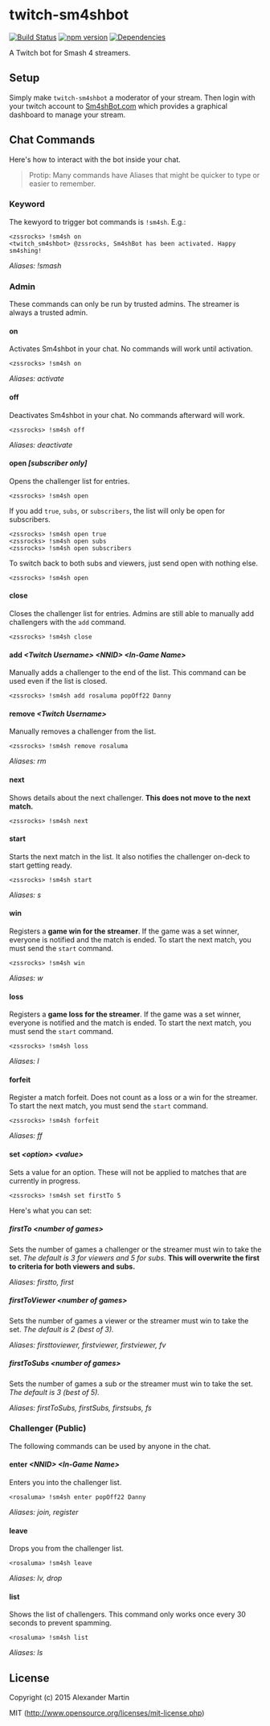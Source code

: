 # twitch-sm4shbot

[![Build Status](https://api.travis-ci.org/suitupalex/twitch-sm4shbot.svg)](https://travis-ci.org/suitupalex/twitch-sm4shbot)
[![npm version](https://badge.fury.io/js/twitch-sm4shbot.svg)](https://badge.fury.io/js/twitch-sm4shbot)
[![Dependencies](https://david-dm.org/suitupalex/twitch-sm4shbot.svg)](https://david-dm.org/suitupalex/twitch-sm4shbot)

A Twitch bot for Smash 4 streamers.

## Setup

Simply make `twitch-sm4shbot` a moderator of your stream. Then login with your
twitch account to [Sm4shBot.com](http://sm4shbot.com) which provides a graphical
dashboard to manage your stream.

## Chat Commands

Here's how to interact with the bot inside your chat.

> Protip: Many commands have Aliases that might be quicker to type
> or easier to remember.

### Keyword

The kewyord to trigger bot commands is `!sm4sh`. E.g.:

```irc
<zssrocks> !sm4sh on
<twitch_sm4shbot> @zssrocks, Sm4shBot has been activated. Happy sm4shing!
```

*Aliases: !smash*

### Admin

These commands can only be run by trusted admins. The streamer is always a
trusted admin.

#### on

Activates Sm4shbot in your chat. No commands will work until activation.

```irc
<zssrocks> !sm4sh on
```

*Aliases: activate*

#### off

Deactivates Sm4shbot in your chat. No commands afterward will work.

```irc
<zssrocks> !sm4sh off
```

*Aliases: deactivate*

#### open *[subscriber only]*

Opens the challenger list for entries.

```irc
<zssrocks> !sm4sh open
```

If you add `true`, `subs`, or `subscribers`, the list will only be open for
subscribers.

```irc
<zssrocks> !sm4sh open true
<zssrocks> !sm4sh open subs
<zssrocks> !sm4sh open subscribers
```

To switch back to both subs and viewers, just send open with nothing else.

```irc
<zssrocks> !sm4sh open
```

#### close

Closes the challenger list for entries. Admins are still able to manually add
challengers with the `add` command.

```irc
<zssrocks> !sm4sh close
```

#### add *&lt;Twitch Username> &lt;NNID> &lt;In-Game Name>*

Manually adds a challenger to the end of the list. This command can be used even
if the list is closed.

```irc
<zssrocks> !sm4sh add rosaluma popOff22 Danny
```

#### remove *&lt;Twitch Username>*

Manually removes a challenger from the list.

```irc
<zssrocks> !sm4sh remove rosaluma
```

*Aliases: rm*

#### next

Shows details about the next challenger. **This does not move to the next
match.**

```irc
<zssrocks> !sm4sh next
```

#### start

Starts the next match in the list. It also notifies the challenger on-deck to
start getting ready.

```irc
<zssrocks> !sm4sh start
```

*Aliases: s*

#### win

Registers a **game win for the streamer**. If the game was a set winner,
everyone is notified and the match is ended. To start the next match, you must
send the `start` command.

```irc
<zssrocks> !sm4sh win
```

*Aliases: w*

#### loss

Registers a **game loss for the streamer**. If the game was a set winner,
everyone is notified and the match is ended. To start the next match, you must
send the `start` command.

```irc
<zssrocks> !sm4sh loss
```

*Aliases: l*

#### forfeit

Register a match forfeit. Does not count as a loss or a win for the streamer. To
start the next match, you must send the `start` command.

```irc
<zssrocks> !sm4sh forfeit
```

*Aliases: ff*

#### set *&lt;option> &lt;value>*

Sets a value for an option. These will not be applied to matches that are
currently in progress.

```irc
<zssrocks> !sm4sh set firstTo 5
```

Here's what you can set:

##### firstTo *&lt;number of games>*

Sets the number of games a challenger or the streamer must win to take the set.
*The default is 3 for viewers and 5 for subs.* **This will overwrite the first
to criteria for both viewers and subs.**

*Aliases: firstto, first*

##### firstToViewer *&lt;number of games>*

Sets the number of games a viewer or the streamer must win to take the set.
*The default is 2 (best of 3).*

*Aliases: firsttoviewer, firstviewer, firstviewer, fv*

##### firstToSubs *&lt;number of games>*

Sets the number of games a sub or the streamer must win to take the set.
*The default is 3 (best of 5).*

*Aliases: firstToSubs, firstSubs, firstsubs, fs*

### Challenger (Public)

The following commands can be used by anyone in the chat.

#### enter *&lt;NNID> &lt;In-Game Name>*

Enters you into the challenger list.

```irc
<rosaluma> !sm4sh enter popOff22 Danny
```

*Aliases: join, register*

#### leave

Drops you from the challenger list.

```irc
<rosaluma> !sm4sh leave
```

*Aliases: lv, drop*

#### list

Shows the list of challengers. This command only works once every 30 seconds to
prevent spamming.

```irc
<rosaluma> !sm4sh list
```

*Aliases: ls*

## License

Copyright (c) 2015 Alexander Martin

MIT (http://www.opensource.org/licenses/mit-license.php)
